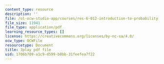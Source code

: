 ```yaml
---
content_type: resource
description: ''
file: /ol-ocw-studio-app/courses/res-6-012-introduction-to-probability-spring-2018/1706b709a1c9d599b0bb31feefea7f22_FMrYw7sgyxQ.pdf
file_size: 11941
file_type: application/pdf
learning_resource_types: []
license: https://creativecommons.org/licenses/by-nc-sa/4.0/
ocw_type: OCWFile
resourcetype: Document
title: 3play pdf file
uid: 1706b709-a1c9-d599-b0bb-31feefea7f22
---
```

